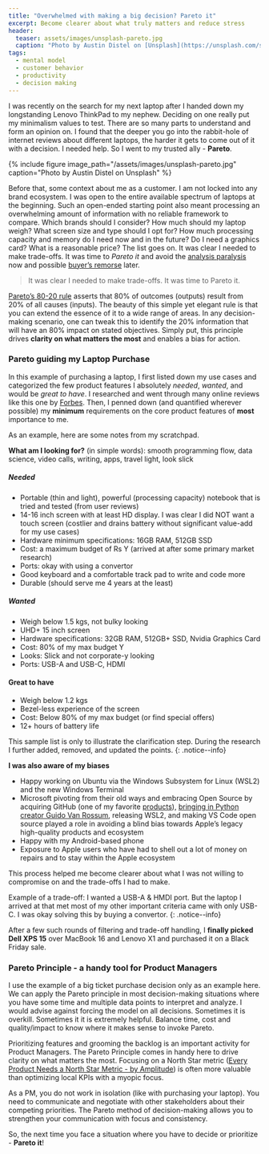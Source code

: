 ```yaml
---
title: "Overwhelmed with making a big decision? Pareto it"
excerpt: Become clearer about what truly matters and reduce stress
header:
  teaser: assets/images/unsplash-pareto.jpg
  caption: "Photo by Austin Distel on [Unsplash](https://unsplash.com/s/photos/pareto)"
tags:
  - mental model
  - customer behavior
  - productivity
  - decision making
---
```


I was recently on the search for my next laptop after I handed down my longstanding Lenovo ThinkPad to my nephew. Deciding on one really put my minimalism values to test. There are so many parts to understand and form an opinion on. I found that the deeper you go into the rabbit-hole of internet reviews about different laptops, the harder it gets to come out of it with a decision. I needed help. So I went to my trusted ally - **Pareto**.

{% include figure image_path="/assets/images/unsplash-pareto.jpg" caption="Photo by Austin Distel on Unsplash" %}

Before that, some context about me as a customer. I am not locked into any brand ecosystem. I was open to the entire available spectrum of laptops at the beginning. Such an open-ended starting point also meant processing an overwhelming amount of information with no reliable framework to compare. Which brands should I consider? How much should my laptop weigh? What screen size and type should I opt for? How much processing capacity and memory do I need now and in the future? Do I need a graphics card? What is a reasonable price? The list goes on. It was clear I needed to make trade-offs. It was time to *Pareto it* and avoid the [analysis paralysis](https://en.wikipedia.org/wiki/Analysis_paralysis) now and possible [buyer’s remorse](https://en.wikipedia.org/wiki/Buyer%27s_remorse) later. 

> It was clear I needed to make trade-offs. It was time to Pareto it.

[Pareto’s 80-20 rule](https://www.investopedia.com/terms/p/paretoprinciple.asp) asserts that 80% of outcomes (outputs) result from 20% of all causes (inputs). The beauty of this simple yet elegant rule is that you can extend the essence of it to a wide range of areas. In any decision-making scenario, one can tweak this to identify the 20% information that will have an 80% impact on stated objectives. Simply put, this principle drives **clarity on what matters the most** and enables a bias for action.

### Pareto guiding my Laptop Purchase

In this example of purchasing a laptop, I first listed down my use cases and categorized the few product features I absolutely *needed*, *wanted*, and would be *great to have*. I researched and went through many online reviews like this one by [Forbes](https://www.forbes.com/sites/brookecrothers/2020/08/22/2020-dell-xps-15-9500-vs-16-inch-macbook-pro-and-the-winner-isquick-compare-and-review/?sh=260817cc56d0). Then, I penned down (and quantified wherever possible) my **minimum** requirements on the core product features of **most** importance to me.

As an example, here are some notes from my scratchpad.

**What am I looking for?** (in simple words): smooth programming flow, data science, video calls, writing, apps, travel light, look slick

##### Needed
- Portable (thin and light), powerful (processing capacity) notebook that is tried and tested (from user reviews)
- 14-16 inch screen with at least HD display. I was clear I did NOT want a touch screen (costlier and drains battery without significant value-add for my use cases)
- Hardware minimum specifications: 16GB RAM, 512GB SSD
- Cost: a maximum budget of Rs Y (arrived at after some primary market research)
- Ports: okay with using a convertor
- Good keyboard and a comfortable track pad to write and code more
- Durable (should serve me 4 years at the least)

##### Wanted
- Weigh below 1.5 kgs, not bulky looking
- UHD+ 15 inch screen
- Hardware specifications: 32GB RAM, 512GB+ SSD, Nvidia Graphics Card
- Cost: 80% of my max budget Y
- Looks: Slick and not corporate-y looking
- Ports: USB-A and USB-C, HDMI

#### Great to have
- Weigh below 1.2 kgs
- Bezel-less experience of the screen
- Cost: Below 80% of my max budget (or find special offers)
- 12+ hours of battery life

This sample list is only to illustrate the clarification step. During the research I further added, removed, and updated the points.
{: .notice--info}

**I was also aware of my biases**

- Happy working on Ubuntu via the Windows Subsystem for Linux (WSL2) and the new Windows Terminal
- Microsoft pivoting from their old ways and embracing Open Source by acquiring GitHub (one of my favorite [products](https://www.youtube.com/watch?v=AiWjanAdD3s)), [bringing in Python creator Guido Van Rossum](https://techcrunch.com/2020/11/12/python-creator-guido-van-rossum-joins-microsoft/), releasing WSL2, and making VS Code open source played a role in avoiding a blind bias towards Apple’s legacy high-quality products and ecosystem
- Happy with my Android-based phone
- Exposure to Apple users who have had to shell out a lot of money on repairs and to stay within the Apple ecosystem

This process helped me become clearer about what I was not willing to compromise on and the trade-offs I had to make. 

Example of a trade-off: I wanted a USB-A & HMDI port. But the laptop I arrived at that met most of my other important criteria came with only USB-C. I was okay solving this by buying a convertor. 
{: .notice--info}

After a few such rounds of filtering and trade-off handling, I **finally picked Dell XPS 15** over MacBook 16 and Lenovo X1 and purchased it on a Black Friday sale.

### Pareto Principle - a handy tool for Product Managers

I use the example of a big ticket purchase decision only as an example here. We can apply the Pareto principle in most decision-making situations where you have some time and multiple data points to interpret and analyze. I would advise against forcing the model on all decisions. Sometimes it is overkill. Sometimes it it is extremely helpful. Balance time, cost and quality/impact to know where it makes sense to invoke Pareto.

Prioritizing features and grooming the backlog is an important activity for Product Managers. The Pareto Principle comes in handy here to drive clarity on what matters the most. Focusing on a North Star metric ([Every Product Needs a North Star Metric - by Amplitude](https://blog.amplitude.com/product-north-star-metric)) is often more valuable than optimizing local KPIs with a myopic focus. 

As a PM, you do not work in isolation (like with purchasing your laptop). You need to communicate and negotiate with other stakeholders about their competing priorities. The Pareto method of decision-making allows you to strengthen your communication with focus and consistency. 

So, the next time you face a situation where you have to decide or prioritize - **Pareto it**!
